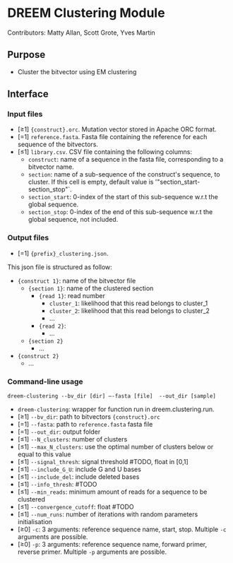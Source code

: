
# DREEM Clustering Module
Contributors: Matty Allan, Scott Grote, Yves Martin

## Purpose
- Cluster the bitvector using EM clustering

## Interface

### Input files
- [≥1] `{construct}.orc`. Mutation vector stored in Apache ORC format.
- [=1] `reference.fasta`. Fasta file containing the reference for each sequence of the bitvectors. 
- [≤1] `library.csv`. CSV file containing the following columns:
  - `construct`: name of a sequence in the fasta file, corresponding to a bitvector name.
  - `section`: name of a sub-sequence of the construct's sequence, to cluster. If this cell is empty, default value is '"section_start-section_stop"`.
  - `section_start`: 0-index of the start of this sub-sequence w.r.t the global sequence.
  - `section_stop`: 0-index of the end of this sub-sequence w.r.t the global sequence, not included.

### Output files
- [=1] `{prefix}_clustering.json`. 

This json file is structured as follow:
  - `{construct 1}`: name of the bitvector file
    - `{section 1}`: name of the clustered section
      - `{read 1}`: read number
        - `cluster_1`: likelihood that this read belongs to cluster_1
        - `cluster_2`: likelihood that this read belongs to cluster_2
        - ...
      - `{read 2}`: 
        - ...
    - `{section 2}`
      - ...
   - `{construct 2}`
     - ...
        
### Command-line usage

```
dreem-clustering --bv_dir [dir] —-fasta [file]  --out_dir [sample]
```

- `dreem-clustering`: wrapper for function run in dreem.clustering.run.
- [≥1] `--bv_dir`: path to bitvectors `{construct}.orc`
- [=1] `--fasta`: path to `reference.fasta` fasta file
- [=1] `--out_dir`: output folder
- [≤1] `--N_clusters`: number of clusters
- [≤1] `--max_N_clusters`: use the optimal number of clusters below or equal to this value
- [≤1] `--signal_thresh`: signal threshold #TODO, float in [0,1]
- [≤1] `--include_G_U`: include G and U bases 
- [≤1] `--include_del`: include deleted bases
- [≤1] `--info_thresh`: #TODO
- [≤1] `--min_reads`: minimum amount of reads for a sequence to be clustered
- [≤1] `--convergence_cutoff`: float #TODO
- [≤1] `--num_runs`: number of iterations with random parameters initialisation
- [≥0] `-c`: 3 arguments: reference sequence name, start, stop. Multiple `-c` arguments are possible.
- [≥0] `-p`: 3 arguments: reference sequence name, forward primer, reverse primer. Multiple `-p` arguments are possible.
